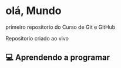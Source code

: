 # olá, Mundo
 primeiro repositorio do Curso de Git e  GitHub

 Repositorio criado ao vivo
## 💻 Aprendendo a programar 
